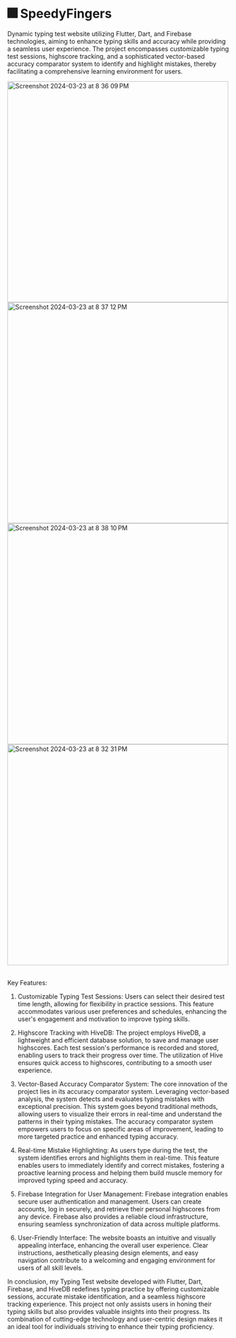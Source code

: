# 🎆 SpeedyFingers

Dynamic typing test website utilizing Flutter, Dart, and Firebase technologies, aiming to enhance typing skills and accuracy while providing a seamless user experience. The project encompasses customizable typing test sessions, highscore tracking, and a sophisticated vector-based accuracy comparator system to identify and highlight mistakes, thereby facilitating a comprehensive learning environment for users.

<img width="500" alt="Screenshot 2024-03-23 at 8 36 09 PM" src="https://github.com/jamalvh/speedyfingers/assets/113135025/15b7f6fb-af06-4c2f-a4f4-61b5941bcd25">
<img width="500" alt="Screenshot 2024-03-23 at 8 37 12 PM" src="https://github.com/jamalvh/speedyfingers/assets/113135025/cf352f95-5ce8-42bc-8dda-563a7c959a56">
<img width="500" alt="Screenshot 2024-03-23 at 8 38 10 PM" src="https://github.com/jamalvh/speedyfingers/assets/113135025/243bb7ad-1402-4c5b-900a-14ca5cd8da6c">
<img width="500" alt="Screenshot 2024-03-23 at 8 32 31 PM" src="https://github.com/jamalvh/speedyfingers/assets/113135025/177af079-bf1a-4d8d-83e8-d3db68c82f9b">

\
Key Features:

1. Customizable Typing Test Sessions:
Users can select their desired test time length, allowing for flexibility in practice sessions. This feature accommodates various user preferences and schedules, enhancing the user's engagement and motivation to improve typing skills.

2. Highscore Tracking with HiveDB:
The project employs HiveDB, a lightweight and efficient database solution, to save and manage user highscores. Each test session's performance is recorded and stored, enabling users to track their progress over time. The utilization of Hive ensures quick access to highscores, contributing to a smooth user experience.

4. Vector-Based Accuracy Comparator System:
The core innovation of the project lies in its accuracy comparator system. Leveraging vector-based analysis, the system detects and evaluates typing mistakes with exceptional precision. This system goes beyond traditional methods, allowing users to visualize their errors in real-time and understand the patterns in their typing mistakes. The accuracy comparator system empowers users to focus on specific areas of improvement, leading to more targeted practice and enhanced typing accuracy.

5. Real-time Mistake Highlighting:
As users type during the test, the system identifies errors and highlights them in real-time. This feature enables users to immediately identify and correct mistakes, fostering a proactive learning process and helping them build muscle memory for improved typing speed and accuracy.

6. Firebase Integration for User Management:
Firebase integration enables secure user authentication and management. Users can create accounts, log in securely, and retrieve their personal highscores from any device. Firebase also provides a reliable cloud infrastructure, ensuring seamless synchronization of data across multiple platforms.

7. User-Friendly Interface:
The website boasts an intuitive and visually appealing interface, enhancing the overall user experience. Clear instructions, aesthetically pleasing design elements, and easy navigation contribute to a welcoming and engaging environment for users of all skill levels.

In conclusion, my Typing Test website developed with Flutter, Dart, Firebase, and HiveDB redefines typing practice by offering customizable sessions, accurate mistake identification, and a seamless highscore tracking experience. This project not only assists users in honing their typing skills but also provides valuable insights into their progress. Its combination of cutting-edge technology and user-centric design makes it an ideal tool for individuals striving to enhance their typing proficiency.

